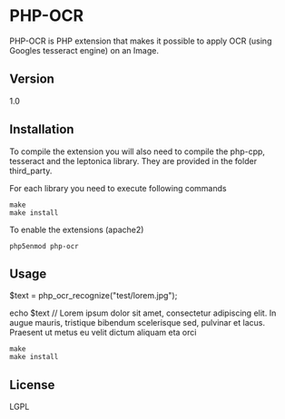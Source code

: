 PHP-OCR
=========

PHP-OCR is PHP extension that makes it possible to apply OCR (using Googles tesseract engine) on an Image.

Version
----

1.0


Installation
--------------

To compile the extension you will also need to compile the php-cpp, tesseract and the leptonica library. They are provided in the folder third_party.



For each library you need to execute following commands

```
make
make install
```


To enable the extensions (apache2)

```
php5enmod php-ocr
```

Usage
--------------
$text = php_ocr_recognize("test/lorem.jpg");

echo $text // Lorem ipsum dolor sit amet, consectetur adipiscing elit. In augue mauris, tristique bibendum scelerisque sed, pulvinar et lacus. Praesent ut metus eu velit dictum aliquam eta orci
```
make
make install
```

License
----

LGPL

